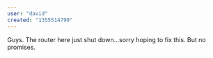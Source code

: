 ```yaml
---
user: "david"
created: "1355514799"
---
```


Guys. The router here just shut down...sorry hoping to fix this. But no promises.
